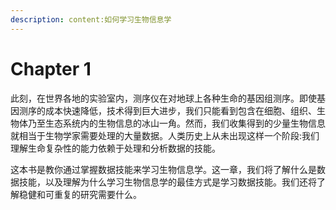 ```yaml
---
description: content:如何学习生物信息学
---
```


# Chapter 1

此刻，在世界各地的实验室内，测序仪在对地球上各种生命的基因组测序。即使基因测序的成本快速降低，技术得到巨大进步，我们只能看到包含在细胞、组织、生物体乃至生态系统内的生物信息的冰山一角。然而，我们收集得到的少量生物信息就相当于生物学家需要处理的大量数据。人类历史上从未出现这样一个阶段:我们理解生命复杂性的能力依赖于处理和分析数据的技能。&#x20;

这本书是教你通过掌握数据技能来学习生物信息学。这一章，我们将了解什么是数据技能，以及理解为什么学习生物信息学的最佳方式是学习数据技能。我们还将了解稳健和可重复的研究需要什么。
